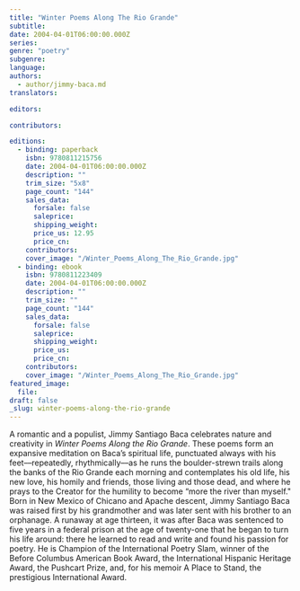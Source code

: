 ```yaml
---
title: "Winter Poems Along The Rio Grande"
subtitle:
date: 2004-04-01T06:00:00.000Z
series:
genre: "poetry"
subgenre:
language:
authors:
  - author/jimmy-baca.md
translators:

editors:

contributors:

editions:
  - binding: paperback
    isbn: 9780811215756
    date: 2004-04-01T06:00:00.000Z
    description: ""
    trim_size: "5x8"
    page_count: "144"
    sales_data:
      forsale: false
      saleprice:
      shipping_weight:
      price_us: 12.95
      price_cn:
    contributors:
    cover_image: "/Winter_Poems_Along_The_Rio_Grande.jpg"
  - binding: ebook
    isbn: 9780811223409
    date: 2004-04-01T06:00:00.000Z
    description: ""
    trim_size: ""
    page_count: "144"
    sales_data:
      forsale: false
      saleprice:
      shipping_weight:
      price_us:
      price_cn:
    contributors:
    cover_image: "/Winter_Poems_Along_The_Rio_Grande.jpg"
featured_image:
  file:
draft: false
_slug: winter-poems-along-the-rio-grande
---
```


A romantic and a populist, Jimmy Santiago Baca celebrates nature and creativity in _Winter Poems Along the Rio Grande_. These poems form an expansive meditation on Baca’s spiritual life, punctuated always with his feet––repeatedly, rhythmically––as he runs the boulder-strewn trails along the banks of the Rio Grande each morning and contemplates his old life, his new love, his homily and friends, those living and those dead, and where he prays to the Creator for the humility to become “more the river than myself." Born in New Mexico of Chicano and Apache descent, Jimmy Santiago Baca was raised first by his grandmother and was later sent with his brother to an orphanage. A runaway at age thirteen, it was after Baca was sentenced to five years in a federal prison at the age of twenty-one that he began to turn his life around: there he learned to read and write and found his passion for poetry. He is Champion of the International Poetry Slam, winner of the Before Columbus American Book Award, the International Hispanic Heritage Award, the Pushcart Prize, and, for his memoir A Place to Stand, the prestigious International Award.

